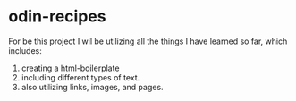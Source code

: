 # odin-recipes
For be this project I wil be utilizing all the things I have learned so far, which includes:
1. creating a html-boilerplate
2. including different types of text.
3. also utilizing links, images, and pages.
